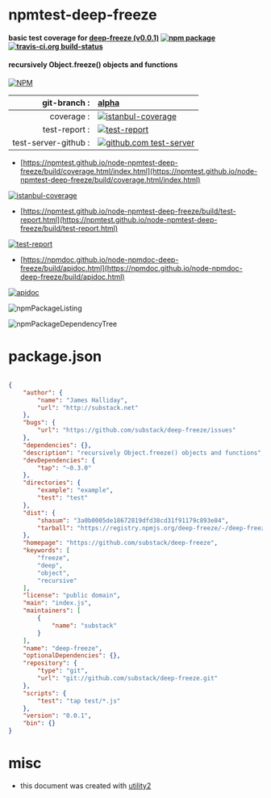 # npmtest-deep-freeze

#### basic test coverage for  [deep-freeze (v0.0.1)](https://github.com/substack/deep-freeze)  [![npm package](https://img.shields.io/npm/v/npmtest-deep-freeze.svg?style=flat-square)](https://www.npmjs.org/package/npmtest-deep-freeze) [![travis-ci.org build-status](https://api.travis-ci.org/npmtest/node-npmtest-deep-freeze.svg)](https://travis-ci.org/npmtest/node-npmtest-deep-freeze)

#### recursively Object.freeze() objects and functions

[![NPM](https://nodei.co/npm/deep-freeze.png?downloads=true&downloadRank=true&stars=true)](https://www.npmjs.com/package/deep-freeze)

| git-branch : | [alpha](https://github.com/npmtest/node-npmtest-deep-freeze/tree/alpha)|
|--:|:--|
| coverage : | [![istanbul-coverage](https://npmtest.github.io/node-npmtest-deep-freeze/build/coverage.badge.svg)](https://npmtest.github.io/node-npmtest-deep-freeze/build/coverage.html/index.html)|
| test-report : | [![test-report](https://npmtest.github.io/node-npmtest-deep-freeze/build/test-report.badge.svg)](https://npmtest.github.io/node-npmtest-deep-freeze/build/test-report.html)|
| test-server-github : | [![github.com test-server](https://npmtest.github.io/node-npmtest-deep-freeze/GitHub-Mark-32px.png)](https://npmtest.github.io/node-npmtest-deep-freeze/build/app/index.html) | | build-artifacts : | [![build-artifacts](https://npmtest.github.io/node-npmtest-deep-freeze/glyphicons_144_folder_open.png)](https://github.com/npmtest/node-npmtest-deep-freeze/tree/gh-pages/build)|

- [https://npmtest.github.io/node-npmtest-deep-freeze/build/coverage.html/index.html](https://npmtest.github.io/node-npmtest-deep-freeze/build/coverage.html/index.html)

[![istanbul-coverage](https://npmtest.github.io/node-npmtest-deep-freeze/build/screenCapture.buildCi.browser.%252Ftmp%252Fbuild%252Fcoverage.lib.html.png)](https://npmtest.github.io/node-npmtest-deep-freeze/build/coverage.html/index.html)

- [https://npmtest.github.io/node-npmtest-deep-freeze/build/test-report.html](https://npmtest.github.io/node-npmtest-deep-freeze/build/test-report.html)

[![test-report](https://npmtest.github.io/node-npmtest-deep-freeze/build/screenCapture.buildCi.browser.%252Ftmp%252Fbuild%252Ftest-report.html.png)](https://npmtest.github.io/node-npmtest-deep-freeze/build/test-report.html)

- [https://npmdoc.github.io/node-npmdoc-deep-freeze/build/apidoc.html](https://npmdoc.github.io/node-npmdoc-deep-freeze/build/apidoc.html)

[![apidoc](https://npmdoc.github.io/node-npmdoc-deep-freeze/build/screenCapture.buildCi.browser.%252Ftmp%252Fbuild%252Fapidoc.html.png)](https://npmdoc.github.io/node-npmdoc-deep-freeze/build/apidoc.html)

![npmPackageListing](https://npmtest.github.io/node-npmtest-deep-freeze/build/screenCapture.npmPackageListing.svg)

![npmPackageDependencyTree](https://npmtest.github.io/node-npmtest-deep-freeze/build/screenCapture.npmPackageDependencyTree.svg)



# package.json

```json

{
    "author": {
        "name": "James Halliday",
        "url": "http://substack.net"
    },
    "bugs": {
        "url": "https://github.com/substack/deep-freeze/issues"
    },
    "dependencies": {},
    "description": "recursively Object.freeze() objects and functions",
    "devDependencies": {
        "tap": "~0.3.0"
    },
    "directories": {
        "example": "example",
        "test": "test"
    },
    "dist": {
        "shasum": "3a0b0005de18672819dfd38cd31f91179c893e84",
        "tarball": "https://registry.npmjs.org/deep-freeze/-/deep-freeze-0.0.1.tgz"
    },
    "homepage": "https://github.com/substack/deep-freeze",
    "keywords": [
        "freeze",
        "deep",
        "object",
        "recursive"
    ],
    "license": "public domain",
    "main": "index.js",
    "maintainers": [
        {
            "name": "substack"
        }
    ],
    "name": "deep-freeze",
    "optionalDependencies": {},
    "repository": {
        "type": "git",
        "url": "git://github.com/substack/deep-freeze.git"
    },
    "scripts": {
        "test": "tap test/*.js"
    },
    "version": "0.0.1",
    "bin": {}
}
```



# misc
- this document was created with [utility2](https://github.com/kaizhu256/node-utility2)
